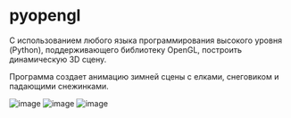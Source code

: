 # pyopengl
С использованием любого языка программирования высокого уровня (Python), поддерживающего библиотеку OpenGL, построить динамическую 3D сцену. 

Программа создает анимацию зимней сцены с елками, снеговиком и падающими снежинками.

![image](https://github.com/user-attachments/assets/f7e57ac3-5e96-4598-b08e-ba9976359981)
![image](https://github.com/user-attachments/assets/0079637c-cbc2-40b8-bc12-5af60a8b2af0)
![image](https://github.com/user-attachments/assets/6eaeb15c-70d1-4b6e-93ac-062f7082f8f2)
